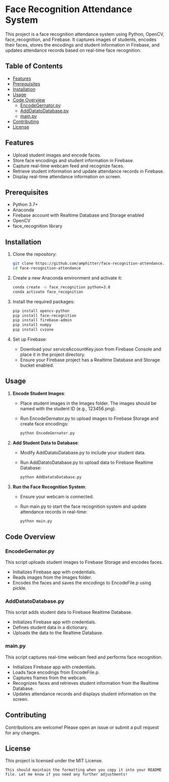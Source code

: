 # Face Recognition Attendance System

This project is a face recognition attendance system using Python, OpenCV, face_recognition, and Firebase. It captures images of students, encodes their faces, stores the encodings and student information in Firebase, and updates attendance records based on real-time face recognition.

## Table of Contents

- [Features](#features)
- [Prerequisites](#prerequisites)
- [Installation](#installation)
- [Usage](#usage)
- [Code Overview](#code-overview)
  - [EncodeGernator.py](#encodegernatorpy)
  - [AddDatatoDatabase.py](#adddatatodatabasepy)
  - [main.py](#mainpy)
- [Contributing](#contributing)
- [License](#license)

## Features

- Upload student images and encode faces.
- Store face encodings and student information in Firebase.
- Capture real-time webcam feed and recognize faces.
- Retrieve student information and update attendance records in Firebase.
- Display real-time attendance information on screen.

## Prerequisites

- Python 3.7+
- Anaconda
- Firebase account with Realtime Database and Storage enabled
- OpenCV
- face_recognition library

## Installation

1. Clone the repository:

   ```bash
   git clone https://github.com/amphitter/face-recognition-attendance.git
   cd face-recognition-attendance
   ```

2. Create a new Anaconda environment and activate it:

   ```bash
   conda create -n face_recognition python=3.8
   conda activate face_recognition
   ```

3. Install the required packages:

   ```bash
   pip install opencv-python
   pip install face-recognition
   pip install firebase-admin
   pip install numpy
   pip install cvzone
   ```

4. Set up Firebase:
   - Download your serviceAccountKey.json from Firebase Console and place it in the project directory.
   - Ensure your Firebase project has a Realtime Database and Storage bucket enabled.

## Usage

1. **Encode Student Images**:
   - Place student images in the Images folder. The images should be named with the student ID (e.g., 123456.png).
   - Run EncodeGernator.py to upload images to Firebase Storage and create face encodings:

     ```bash
     python EncodeGernator.py
     ```

2. **Add Student Data to Database**:
   - Modify AddDatatoDatabase.py to include your student data.
   - Run AddDatatoDatabase.py to upload data to Firebase Realtime Database:

     ```bash
     python AddDatatoDatabase.py
     ```

3. **Run the Face Recognition System**:
   - Ensure your webcam is connected.
   - Run main.py to start the face recognition system and update attendance records in real-time:

     ```bash
     python main.py
     ```

## Code Overview

### EncodeGernator.py

This script uploads student images to Firebase Storage and encodes faces.

- Initializes Firebase app with credentials.
- Reads images from the Images folder.
- Encodes the faces and saves the encodings to EncodeFile.p using pickle.

### AddDatatoDatabase.py

This script adds student data to Firebase Realtime Database.

- Initializes Firebase app with credentials.
- Defines student data in a dictionary.
- Uploads the data to the Realtime Database.

### main.py

This script captures real-time webcam feed and performs face recognition.

- Initializes Firebase app with credentials.
- Loads face encodings from EncodeFile.p.
- Captures frames from the webcam.
- Recognizes faces and retrieves student information from the Realtime Database.
- Updates attendance records and displays student information on the screen.

## Contributing

Contributions are welcome! Please open an issue or submit a pull request for any changes.

## License

This project is licensed under the MIT License.
```
This should maintain the formatting when you copy it into your README file. Let me know if you need any further adjustments!
